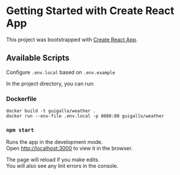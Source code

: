 # Getting Started with Create React App

This project was bootstrapped with [Create React App](https://github.com/facebook/create-react-app).

## Available Scripts

Configure `.env.local` based on `.env.example`

In the project directory, you can run:

### Dockerfile

`docker build -t guigallo/weather .`\
`docker run --env-file .env.local -p 8080:80 guigallo/weather`

### `npm start`

Runs the app in the development mode.\
Open [http://localhost:3000](http://localhost:3000) to view it in the browser.

The page will reload if you make edits.\
You will also see any lint errors in the console.
